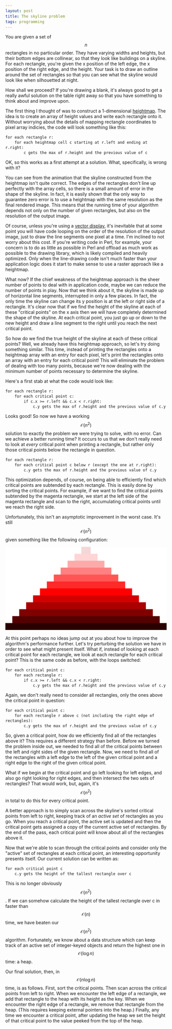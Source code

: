 ```yaml
---
layout: post
title: The skyline problem
tags: programming
---
```


You are given a set of $$n$$ rectangles in no particular order. They have varying widths and heights, but their bottom edges are collinear, so that they look like buildings on a skyline. For each rectangle, you're given the x position of the left edge, the x position of the right edge, and the height. Your task is to draw an outline around the set of rectangles so that you can see what the skyline would look like when silhouetted at night.

<div style="width:703px">
<script type="text/javascript" charset="utf-8" src="/js/skyline1_edgePreload.js"></script>
<div id="skyline-Stage1" class="EDGE-skyline1"></div>
</div>

How shall we proceed? If you're drawing a blank, it's always good to get a really awful solution on the table right away so that you have something to think about and improve upon. 

The first thing I thought of was to construct a 1-dimensional [heightmap](https://en.wikipedia.org/wiki/Heightmap). The idea is to create an array of height values and write each rectangle onto it. Without worrying about the details of mapping rectangle coordinates to pixel array indicies, the code will look something like this:

~~~
for each rectangle r:
    for each heightmap cell c starting at r.left and ending at r.right:
        c gets the max of r.height and the previous value of c
~~~

<script type="text/javascript" charset="utf-8" src="/js/skyline2_edgePreload.js"></script>
<div style="width:703px">
<div id="skyline-Stage2" class="EDGE-skyline2"></div>
</div>

OK, so this works as a first attempt at a solution. What, specifically, is wrong with it? 

You can see from the animation that the skyline constructed from the heightmap isn't quite correct. The edges of the rectangles don't line up perfectly with the array cells, so there is a small amount of error in the shape of the skyline. In fact, it is easily shown that the only way to guarantee zero error is to use a heightmap with the same resolution as the final rendered image. This means that the running time of your algorithm depends not only on the number of given rectangles, but also on the resolution of the output image. 

Of course, unless you're using a [vector display](https://en.wikipedia.org/wiki/Vector_monitor), it's inevitable that at some point you will have code looping on the order of the resolution of the output image, just to draw the line segments one pixel at a time. I'm inclined to not worry about this cost. If you're writing code in Perl, for example, your concern is to do as little as possible in Perl and offload as much work as possible to the drawing library, which is likely compiled and heavily optimized. Only when the line-drawing code isn't much faster than your application logic does it start to make sense to use a raster approach like a heightmap.

What now? If the chief weakness of the heightmap approach is the sheer number of points to deal with in application code, maybe we can reduce the number of points in play. Now that we think about it, the skyline is made up of horizontal line segments, interrupted in only a few places. In fact, the only time the skyline can change its y position is at the left or right side of a rectangle. It's clear now that if we find the height of the skyline at each of these "critical points" on the x axis then we will have completely determined the shape of the skyline. At each critical point, you just go up or down to the new height and draw a line segment to the right until you reach the next critical point.

So how do we find the true height of the skyline at each of these critical points? Well, we already have this heightmap approach, so let's try doing something similar. This time, instead of printing the rectangles onto a heightmap array with an entry for each pixel, let's print the rectangles onto an array with an entry for each critical point! This will eliminate the problem of dealing with too many points, because we're now dealing with the minimum number of points necessary to determine the skyline.

Here's a first stab at what the code would look like:

~~~
for each rectangle r:
    for each critical point c:
        if c.x >= r.left && c.x < r.right:
            c.y gets the max of r.height and the previous value of c.y
~~~

<div style="width:703px">
<script type="text/javascript" charset="utf-8" src="/js/skyline6_edgePreload.js"></script>
<div id="skyline-Stage6" class="EDGE-skyline6"></div>
</div>

Looks good! So now we have a working $$\mathcal{O}(n^{2})$$ solution to exactly the problem we were trying to solve, with no error. Can we achieve a better running time? It occurs to us that we don't really need to look at *every* critical point when printing a rectangle, but rather only those critical points below the rectangle in question.

~~~
for each rectangle r:
    for each critical point c below r (except the one at r.right):
        c.y gets the max of r.height and the previous value of c.y
~~~

<div style="width:703px">
<script type="text/javascript" charset="utf-8" src="/js/skyline7_edgePreload.js"></script>
<div id="skyline-Stage7" class="EDGE-skyline7"></div>
</div>

This optimization depends, of course, on being able to efficiently find which critical points are subtended by each rectangle. This is easily done by sorting the critical points. For example, if we want to find the critical points subtended by the magenta rectangle, we start at the left side of the magenta rectangle and scan to the right, accumulating critical points until we reach the right side.

<div style="width:703px">
<script type="text/javascript" charset="utf-8" src="/js/skyline5_edgePreload.js"></script>
<div id="skyline-Stage5" class="EDGE-skyline5"></div>
</div>

Unfortunately, this isn't an asymptotic improvement in the worst case. It's still $$\mathcal{O}(n^{2})$$ given something like the following configuration:

![The worst case.](/images/worstcase.svg)

At this point perhaps no ideas jump out at you about how to improve the algorithm's performance further. Let's try perturbing the solution we have in order to see what might present itself. What if, instead of looking at each critical point for each rectangle, we look at each rectangle for each critical point? This is the same code as before, with the loops switched:

~~~
for each critical point c:
    for each rectangle r:
        if c.x >= r.left && c.x < r.right:
            c.y gets the max of r.height and the previous value of c.y
~~~

<div style="width:703px">
<script type="text/javascript" charset="utf-8" src="/js/skyline3_edgePreload.js"></script>
<div id="skyline-Stage3" class="EDGE-skyline3"></div>
</div>

Again, we don't really need to consider all rectangles, only the ones above the critical point in question:

~~~
for each critical point c:
    for each rectangle r above c (not including the right edge of rectangles):
        c.y gets the max of r.height and the previous value of c.y
~~~

<div style="width:703px">
<script type="text/javascript" charset="utf-8" src="/js/skyline4_edgePreload.js"></script>
<div id="skyline-Stage4" class="EDGE-skyline4"></div>
</div>

So, given a critical point, how do we efficiently find all of the rectangles above it? This requires a different strategy than before. Before we turned the problem inside out, we needed to find all of the critical points between the left and right sides of the given rectangle. Now, we need to find all of the rectangles with a left edge to the left of the given critical point and a right edge to the right of the given critical point.

What if we begin at the critical point and go left looking for left edges, and also go right looking for right edges, and then intersect the two sets of rectangles? That would work, but, again, it's $$\mathcal{O}(n^{2})$$ in total to do this for every critical point. 

A better approach is to simply scan across the skyline's sorted critical points from left to right, keeping track of an *active set* of rectangles as you go. When you reach a critical point, the active set is updated and then the critical point gets assigned a copy of the current active set of rectangles. By the end of the pass, each critical point will know about all of the rectangles above it.

<div style="width:703px">
<script type="text/javascript" charset="utf-8" src="/js/skyline8_edgePreload.js"></script>
<div id="skyline-Stage8" class="EDGE-skyline8"></div>
</div>

Now that we're able to scan through the critical points and consider only the "active" set of rectangles at each critical point, an interesting opportunity presents itself. Our current solution can be written as:

~~~
for each critical point c
    c.y gets the height of the tallest rectangle over c
~~~

This is no longer obviously $$\mathcal{O}(n^{2})$$. If we can somehow calculate the height of the tallest rectangle over c in faster than $$\mathcal{O}(n)$$ time, we have beaten our $$\mathcal{O}(n^{2})$$ algorithm. Fortunately, we know about a data structure which can keep track of an active set of integer-keyed objects and return the highest one in $$\mathcal{O}(\log{}n)$$ time: a heap.

Our final solution, then, in $$\mathcal{O}(n\log{}n)$$ time, is as follows. First, sort the critical points. Then scan across the critical points from left to right. When we encounter the left edge of a rectangle, we add that rectangle to the heap with its height as the key. When we encounter the right edge of a rectangle, we remove that rectangle from the heap. (This requires keeping external pointers into the heap.) Finally, any time we encounter a critical point, after updating the heap we set the height of that critical point to the value peeked from the top of the heap.